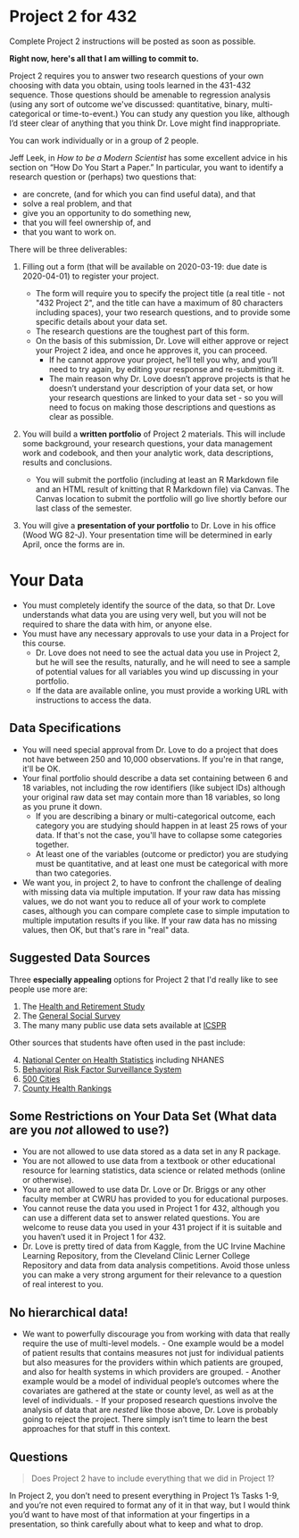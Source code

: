 # Project 2 for 432

Complete Project 2 instructions will be posted as soon as possible.

**Right now, here's all that I am willing to commit to.**

Project 2 requires you to answer two research questions of your own choosing with data you obtain, using tools learned in the 431-432 sequence. Those questions should be amenable to regression analysis (using any sort of outcome we've discussed: quantitative, binary, multi-categorical or time-to-event.) You can study any question you like, although I’d steer clear of anything that you think Dr. Love might find inappropriate.

You can work individually or in a group of 2 people. 

Jeff Leek, in *How to be a Modern Scientist* has some excellent advice in his section on “How Do You Start a Paper.” In particular,     you want to identify a research question or (perhaps) two questions that:

- are concrete, (and for which you can find useful data), and that
- solve a real problem, and that
- give you an opportunity to do something new,
- that you will feel ownership of, and
- that you want to work on.
      
There will be three deliverables:

1. Filling out a form (that will be available on 2020-03-19: due date is 2020-04-01) to register your project.
    - The form will require you to specify the project title (a real title - not "432 Project 2", and the title can have a maximum of 80 characters including spaces), your two research questions, and to provide some specific details about your data set.
    - The research questions are the toughest part of this form.
    - On the basis of this submission, Dr. Love will either approve or reject your Project 2 idea, and once he approves it, you can   proceed.
        - If he cannot approve your project, he’ll tell you why, and you’ll need to try again, by editing your response and re-submitting it.
        - The main reason why Dr. Love doesn’t approve projects is that he doesn’t understand your description of your data set, or how your research questions are linked to your data set - so you will need to focus on making those descriptions and questions as clear as possible.

2.  You will build a **written portfolio** of Project 2 materials. This will include some background, your research questions, your data management work and codebook, and then your analytic work, data descriptions, results and conclusions.
    -  You will submit the portfolio (including at least an R Markdown file and an HTML result of knitting that R Markdown file) via  Canvas. The Canvas location to submit the portfolio will go live shortly before our last class of the semester.

3. You will give a **presentation of your portfolio** to Dr. Love in his office (Wood WG 82-J). Your presentation time will be determined in early April, once the forms are in.

# Your Data

- You must completely identify the source of the data, so that Dr. Love understands what data you are using very well, but you will not be required to share the data with him, or anyone else.
- You must have any necessary approvals to use your data in a Project for this course.
    - Dr. Love does not need to see the actual data you use in Project 2, but he will see the results, naturally, and he will need to see a sample of potential values for all variables you wind up discussing in your portfolio.
    - If the data are available online, you must provide a working URL with instructions to access the data.

## Data Specifications

- You will need special approval from Dr. Love to do a project that does not have between 250 and 10,000 observations. If you're in that range, it'll be OK.
- Your final portfolio should describe a data set containing between 6 and 18 variables, not including the row identifiers (like subject IDs) although your original raw data set may contain more than 18 variables, so long as you prune it down.
    - If you are describing a binary or multi-categorical outcome, each category you are studying should happen in at least 25 rows of your data. If that's not the case, you'll have to collapse some categories together.
    - At least one of the variables (outcome or predictor) you are studying must be quantitative, and at least one must be categorical with more than two categories.
- We want you, in project 2, to have to confront the challenge of dealing with missing data via multiple imputation. If your raw data has missing values, we do not want you to reduce all of your work to complete cases, although you can compare complete case to simple imputation to multiple imputation results if you like. If your raw data has no missing values, then OK, but that's rare in "real" data.

## Suggested Data Sources

Three **especially appealing** options for Project 2 that I'd really like to see people use more are:

1. The [Health and Retirement Study](https://hrs.isr.umich.edu/data-products/access-to-public-data)
2. The [General Social Survey](https://gssdataexplorer.norc.org/)
3. The many many public use data sets available at [ICSPR](https://www.icpsr.umich.edu/icpsrweb/ICPSR/)

Other sources that students have often used in the past include:

4. [National Center on Health Statistics](https://www.cdc.gov/nchs/data_access/ftp_data.htm) including NHANES
5. [Behavioral Risk Factor Surveillance System](https://www.cdc.gov/brfss/data_documentation/index.htm)
6. [500 Cities](https://chronicdata.cdc.gov/browse?category=500+Cities)
7. [County Health Rankings](https://www.countyhealthrankings.org/explore-health-rankings/rankings-data-documentation)

## Some Restrictions on Your Data Set (What data are you *not* allowed to use?)

- You are not allowed to use data stored as a data set in any R package.
- You are not allowed to use data from a textbook or other educational resource for learning statistics, data science or related methods (online or otherwise).
- You are not allowed to use data Dr. Love or Dr. Briggs or any other faculty member at CWRU has provided to you for educational purposes.
- You cannot reuse the data you used in Project 1 for 432, although you can use a different data set to answer related questions. You are welcome to reuse data you used in your 431 project if it is suitable and you haven’t used it in Project 1 for 432.
- Dr. Love is pretty tired of data from Kaggle, from the UC Irvine Machine Learning Repository, from the Cleveland Clinic Lerner College Repository and data from data analysis competitions. Avoid those unless you can make a very strong argument for their relevance to a question of real interest to you.

## No hierarchical data!

- We want to powerfully discourage you from working with data that really require the use of multi-level models. 
      - One example would be a model of patient results that contains measures not just for individual patients but also measures for the providers within which patients are grouped, and also for health systems in which providers are grouped. 
      - Another example would be a model of individual people’s outcomes where the covariates are gathered at the state or county level, as well as at the level of individuals.
      - If your proposed research questions involve the analysis of data that are *nested* like those above, Dr. Love is probably going to reject the project. There simply isn’t time to learn the best approaches for that stuff in this context.

## Questions

> Does Project 2 have to include everything that we did in Project 1?

In Project 2, you don’t need to present everything in Project 1’s Tasks 1-9, and you’re not even required to format any of it in that way, but I would think you’d want to have most of that information at your fingertips in a presentation, so think carefully about what to keep and what to drop.


